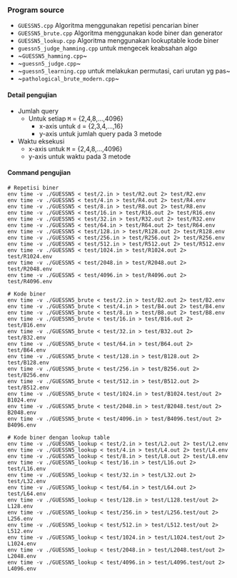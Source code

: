 ### Program source
 - `GUESSN5.cpp` Algoritma menggunakan repetisi pencarian biner
 - `GUESSN5_brute.cpp` Algoritma menggunakan kode biner dan generator
 - `GUESSN5_lookup.cpp` Algoritma menggunakan lookuptable kode biner
 - `guessn5_judge_hamming.cpp` untuk mengecek keabsahan algo
 - ~`GUESSN5_hamming.cpp`~
 - ~`guessn5_judge.cpp`~
 - ~`guessn5_learning.cpp` untuk melakukan permutasi, cari urutan yg pas~
 - ~`pathological_brute_modern.cpp`~

#### Detail pengujian
 - Jumlah query
     + Untuk setiap `M` = {2,4,8,...,4096}
         * x-axis untuk `d` = {2,3,4,...,16}
         * y-axis untuk jumlah query pada 3 metode
 - Waktu eksekusi
     + x-axis untuk `M` = {2,4,8,...,4096}
     + y-axis untuk waktu pada 3 metode

#### Command pengujian
```
# Repetisi biner
env time -v ./GUESSN5 < test/2.in > test/R2.out 2> test/R2.env
env time -v ./GUESSN5 < test/4.in > test/R4.out 2> test/R4.env
env time -v ./GUESSN5 < test/8.in > test/R8.out 2> test/R8.env
env time -v ./GUESSN5 < test/16.in > test/R16.out 2> test/R16.env
env time -v ./GUESSN5 < test/32.in > test/R32.out 2> test/R32.env
env time -v ./GUESSN5 < test/64.in > test/R64.out 2> test/R64.env
env time -v ./GUESSN5 < test/128.in > test/R128.out 2> test/R128.env
env time -v ./GUESSN5 < test/256.in > test/R256.out 2> test/R256.env
env time -v ./GUESSN5 < test/512.in > test/R512.out 2> test/R512.env
env time -v ./GUESSN5 < test/1024.in > test/R1024.out 2> test/R1024.env
env time -v ./GUESSN5 < test/2048.in > test/R2048.out 2> test/R2048.env
env time -v ./GUESSN5 < test/4096.in > test/R4096.out 2> test/R4096.env

# Kode biner
env time -v ./GUESSN5_brute < test/2.in > test/B2.out 2> test/B2.env
env time -v ./GUESSN5_brute < test/4.in > test/B4.out 2> test/B4.env
env time -v ./GUESSN5_brute < test/8.in > test/B8.out 2> test/B8.env
env time -v ./GUESSN5_brute < test/16.in > test/B16.out 2> test/B16.env
env time -v ./GUESSN5_brute < test/32.in > test/B32.out 2> test/B32.env
env time -v ./GUESSN5_brute < test/64.in > test/B64.out 2> test/B64.env
env time -v ./GUESSN5_brute < test/128.in > test/B128.out 2> test/B128.env
env time -v ./GUESSN5_brute < test/256.in > test/B256.out 2> test/B256.env
env time -v ./GUESSN5_brute < test/512.in > test/B512.out 2> test/B512.env
env time -v ./GUESSN5_brute < test/1024.in > test/B1024.test/out 2> B1024.env
env time -v ./GUESSN5_brute < test/2048.in > test/B2048.test/out 2> B2048.env
env time -v ./GUESSN5_brute < test/4096.in > test/B4096.test/out 2> B4096.env

# Kode biner dengan lookup table
env time -v ./GUESSN5_lookup < test/2.in > test/L2.out 2> test/L2.env
env time -v ./GUESSN5_lookup < test/4.in > test/L4.out 2> test/L4.env
env time -v ./GUESSN5_lookup < test/8.in > test/L8.out 2> test/L8.env
env time -v ./GUESSN5_lookup < test/16.in > test/L16.out 2> test/L16.env
env time -v ./GUESSN5_lookup < test/32.in > test/L32.out 2> test/L32.env
env time -v ./GUESSN5_lookup < test/64.in > test/L64.out 2> test/L64.env
env time -v ./GUESSN5_lookup < test/128.in > test/L128.test/out 2> L128.env
env time -v ./GUESSN5_lookup < test/256.in > test/L256.test/out 2> L256.env
env time -v ./GUESSN5_lookup < test/512.in > test/L512.test/out 2> L512.env
env time -v ./GUESSN5_lookup < test/1024.in > test/L1024.test/out 2> L1024.env
env time -v ./GUESSN5_lookup < test/2048.in > test/L2048.test/out 2> L2048.env
env time -v ./GUESSN5_lookup < test/4096.in > test/L4096.test/out 2> L4096.env
```
